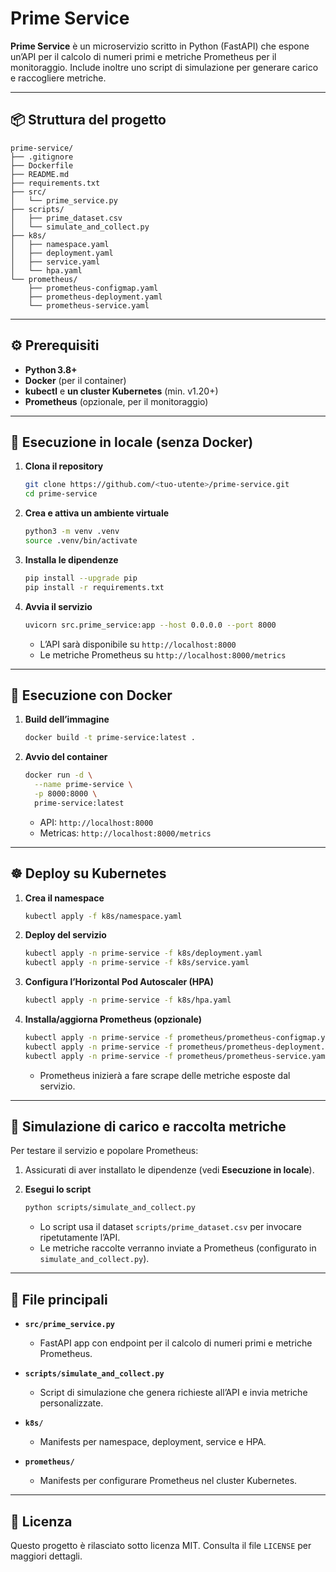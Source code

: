 # Prime Service

**Prime Service** è un microservizio scritto in Python (FastAPI) che espone un’API per il calcolo di numeri primi e metriche Prometheus per il monitoraggio. Include inoltre uno script di simulazione per generare carico e raccogliere metriche.

---

## 📦 Struttura del progetto

```
prime-service/
├── .gitignore
├── Dockerfile
├── README.md
├── requirements.txt
├── src/
│   └── prime_service.py
├── scripts/
│   ├── prime_dataset.csv
│   └── simulate_and_collect.py
├── k8s/
│   ├── namespace.yaml
│   ├── deployment.yaml
│   ├── service.yaml
│   └── hpa.yaml
└── prometheus/
    ├── prometheus-configmap.yaml
    ├── prometheus-deployment.yaml
    └── prometheus-service.yaml
```

---

## ⚙️ Prerequisiti

* **Python 3.8+**
* **Docker** (per il container)
* **kubectl** e **un cluster Kubernetes** (min. v1.20+)
* **Prometheus** (opzionale, per il monitoraggio)

---

## 🚀 Esecuzione in locale (senza Docker)

1. **Clona il repository**

   ```bash
   git clone https://github.com/<tuo-utente>/prime-service.git
   cd prime-service
   ```

2. **Crea e attiva un ambiente virtuale**

   ```bash
   python3 -m venv .venv
   source .venv/bin/activate
   ```

3. **Installa le dipendenze**

   ```bash
   pip install --upgrade pip
   pip install -r requirements.txt
   ```

4. **Avvia il servizio**

   ```bash
   uvicorn src.prime_service:app --host 0.0.0.0 --port 8000
   ```

   * L’API sarà disponibile su `http://localhost:8000`
   * Le metriche Prometheus su `http://localhost:8000/metrics`

---

## 🐳 Esecuzione con Docker

1. **Build dell’immagine**

   ```bash
   docker build -t prime-service:latest .
   ```

2. **Avvio del container**

   ```bash
   docker run -d \
     --name prime-service \
     -p 8000:8000 \
     prime-service:latest
   ```

   * API: `http://localhost:8000`
   * Metricas: `http://localhost:8000/metrics`

---

## ☸️ Deploy su Kubernetes

1. **Crea il namespace**

   ```bash
   kubectl apply -f k8s/namespace.yaml
   ```

2. **Deploy del servizio**

   ```bash
   kubectl apply -n prime-service -f k8s/deployment.yaml
   kubectl apply -n prime-service -f k8s/service.yaml
   ```

3. **Configura l’Horizontal Pod Autoscaler (HPA)**

   ```bash
   kubectl apply -n prime-service -f k8s/hpa.yaml
   ```

4. **Installa/aggiorna Prometheus (opzionale)**

   ```bash
   kubectl apply -n prime-service -f prometheus/prometheus-configmap.yaml
   kubectl apply -n prime-service -f prometheus/prometheus-deployment.yaml
   kubectl apply -n prime-service -f prometheus/prometheus-service.yaml
   ```

   * Prometheus inizierà a fare scrape delle metriche esposte dal servizio.

---

## 🔄 Simulazione di carico e raccolta metriche

Per testare il servizio e popolare Prometheus:

1. Assicurati di aver installato le dipendenze (vedi **Esecuzione in locale**).
2. **Esegui lo script**

   ```bash
   python scripts/simulate_and_collect.py
   ```

   * Lo script usa il dataset `scripts/prime_dataset.csv` per invocare ripetutamente l’API.
   * Le metriche raccolte verranno inviate a Prometheus (configurato in `simulate_and_collect.py`).

---

## 📑 File principali

* **`src/prime_service.py`**

  * FastAPI app con endpoint per il calcolo di numeri primi e metriche Prometheus.

* **`scripts/simulate_and_collect.py`**

  * Script di simulazione che genera richieste all’API e invia metriche personalizzate.

* **`k8s/`**

  * Manifests per namespace, deployment, service e HPA.

* **`prometheus/`**

  * Manifests per configurare Prometheus nel cluster Kubernetes.

---

## 📄 Licenza

Questo progetto è rilasciato sotto licenza MIT. Consulta il file `LICENSE` per maggiori dettagli.
